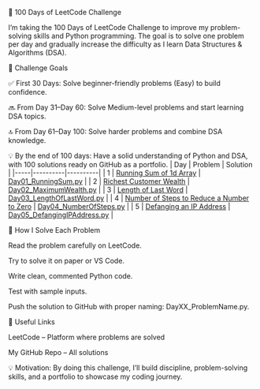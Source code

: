 🚀 100 Days of LeetCode Challenge

I’m taking the 100 Days of LeetCode Challenge to improve my problem-solving skills and Python programming.
The goal is to solve one problem per day and gradually increase the difficulty as I learn Data Structures & Algorithms (DSA).

🎯 Challenge Goals

✅ First 30 Days: Solve beginner-friendly problems (Easy) to build confidence.

🔜 From Day 31–Day 60: Solve Medium-level problems and start learning DSA topics.

🔝 From Day 61–Day 100: Solve harder problems and combine DSA knowledge.

💡 By the end of 100 days: Have a solid understanding of Python and DSA, with 100 solutions ready on GitHub as a portfolio.
| Day | Problem | Solution |
|-----|----------|----------|
| 1   | [Running Sum of 1d Array](https://leetcode.com/problems/running-sum-of-1d-array/) | [Day01_RunningSum.py](Day01_RunningSum.py) |
| 2   | [Richest Customer Wealth](https://leetcode.com/problems/richest-customer-wealth/) | [Day02_MaximumWealth.py](Day02_MaximumWealth.py) |
| 3   | [Length of Last Word](https://leetcode.com/problems/length-of-last-word/) | [Day03_LengthOfLastWord.py](Day03_LengthOfLastWord.py) |
| 4   | [Number of Steps to Reduce a Number to Zero](https://leetcode.com/problems/number-of-steps-to-reduce-a-number-to-zero/) | [Day04_NumberOfSteps.py](Day04_NumberOfSteps.py) |
| 5   | [Defanging an IP Address](https://leetcode.com/problems/defanging-an-ip-address/) | [Day05_DefangingIPAddress.py](Day05_DefangingIPAddress.py) |


📌 How I Solve Each Problem

Read the problem carefully on LeetCode.

Try to solve it on paper or VS Code.

Write clean, commented Python code.

Test with sample inputs.

Push the solution to GitHub with proper naming: DayXX_ProblemName.py.

🔗 Useful Links

LeetCode
 – Platform where problems are solved

My GitHub Repo
 – All solutions

💡 Motivation: By doing this challenge, I’ll build discipline, problem-solving skills, and a portfolio to showcase my coding journey.
